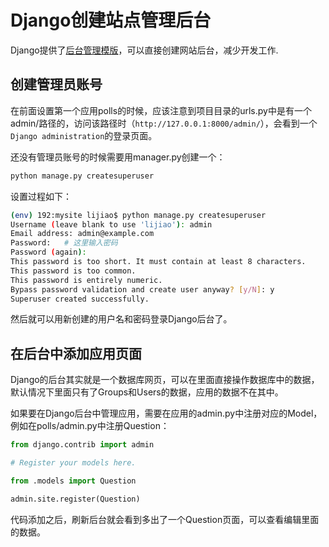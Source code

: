 # Django创建站点管理后台

Django提供了[后台管理模版](https://docs.djangoproject.com/en/2.2/intro/tutorial02/#creating-an-admin-user)，可以直接创建网站后台，减少开发工作.

## 创建管理员账号

在前面设置第一个应用polls的时候，应该注意到项目目录的urls.py中是有一个admin/路径的，访问该路径时（`http://127.0.0.1:8000/admin/`），会看到一个`Django administration`的登录页面。

还没有管理员账号的时候需要用manager.py创建一个：

```sh
python manage.py createsuperuser
```

设置过程如下：

```sh
(env) 192:mysite lijiao$ python manage.py createsuperuser
Username (leave blank to use 'lijiao'): admin
Email address: admin@example.com
Password:   # 这里输入密码
Password (again):
This password is too short. It must contain at least 8 characters.
This password is too common.
This password is entirely numeric.
Bypass password validation and create user anyway? [y/N]: y
Superuser created successfully.
```

然后就可以用新创建的用户名和密码登录Django后台了。

## 在后台中添加应用页面

Django的后台其实就是一个数据库网页，可以在里面直接操作数据库中的数据，默认情况下里面只有了Groups和Users的数据，应用的数据不在其中。

如果要在Django后台中管理应用，需要在应用的admin.py中注册对应的Model，例如在polls/admin.py中注册Question：

```python
from django.contrib import admin

# Register your models here.

from .models import Question

admin.site.register(Question)
```

代码添加之后，刷新后台就会看到多出了一个Question页面，可以查看编辑里面的数据。
